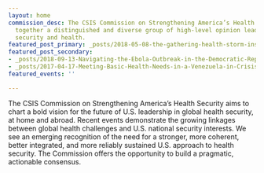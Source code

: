 ```yaml
---
layout: home
commission_desc: The CSIS Commission on Strengthening America’s Health Security brings
  together a distinguished and diverse group of high-level opinion leaders who bridge
  security and health.
featured_post_primary: _posts/2018-05-08-the-gathering-health-storm-inside-north-korea.md
featured_post_secondary:
- _posts/2018-09-13-Navigating-the-Ebola-Outbreak-in-the-Democratic-Republic-of-the-Congo.md
- _posts/2017-04-17-Meeting-Basic-Health-Needs-in-a-Venezuela-in-Crisis-What-Roles-Can-the-United-States-and-International-Community-Play.md
featured_events: ''

---
```

The CSIS Commission on Strengthening America’s Health Security aims to chart a bold vision for the future of U.S. leadership in global health security, at home and abroad. Recent events demonstrate the growing linkages between global health challenges and U.S. national security interests. We see an emerging recognition of the need for a stronger, more coherent, better integrated, and more reliably sustained U.S. approach to health security. The Commission offers the opportunity to build a pragmatic, actionable consensus.